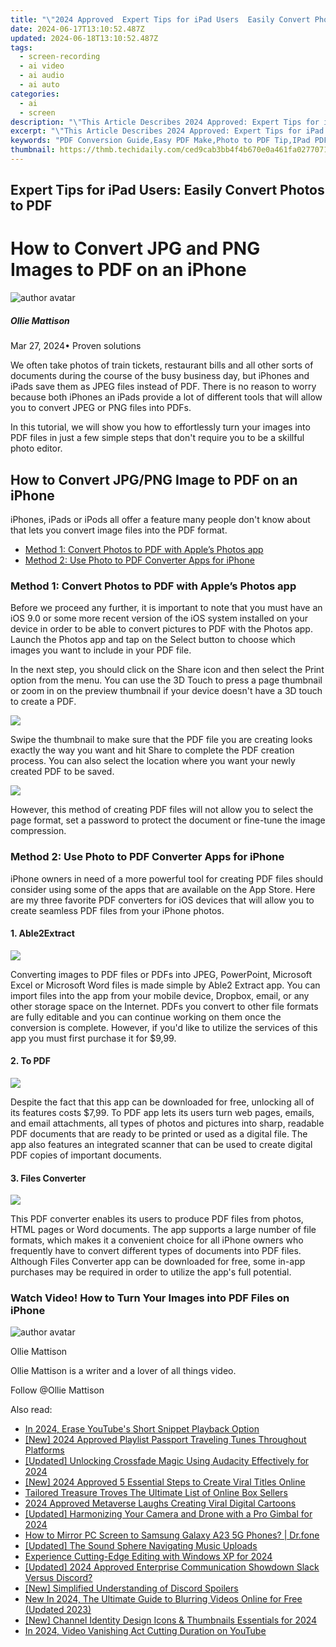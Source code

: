 ```yaml
---
title: "\"2024 Approved  Expert Tips for iPad Users  Easily Convert Photos to PDF\""
date: 2024-06-17T13:10:52.487Z
updated: 2024-06-18T13:10:52.487Z
tags: 
  - screen-recording
  - ai video
  - ai audio
  - ai auto
categories: 
  - ai
  - screen
description: "\"This Article Describes 2024 Approved: Expert Tips for iPad Users: Easily Convert Photos to PDF\""
excerpt: "\"This Article Describes 2024 Approved: Expert Tips for iPad Users: Easily Convert Photos to PDF\""
keywords: "PDF Conversion Guide,Easy PDF Make,Photo to PDF Tip,IPad PDF Expertise,Photo PDF Transfer,Quick PDF Creation,Image to PDF Pros"
thumbnail: https://thmb.techidaily.com/ced9cab3bb4f4b670e0a461fa0277071d0fe6cc512c46ece52a065d147ecc37a.jpg
---
```


## Expert Tips for iPad Users: Easily Convert Photos to PDF

# How to Convert JPG and PNG Images to PDF on an iPhone

![author avatar](https://images.wondershare.com/filmora/article-images/ollie-mattison.jpg)

##### Ollie Mattison

 Mar 27, 2024• Proven solutions

We often take photos of train tickets, restaurant bills and all other sorts of documents during the course of the busy business day, but iPhones and iPads save them as JPEG files instead of PDF. There is no reason to worry because both iPhones an iPads provide a lot of different tools that will allow you to convert JPEG or PNG files into PDFs.

In this tutorial, we will show you how to effortlessly turn your images into PDF files in just a few simple steps that don't require you to be a skillful photo editor.

## How to Convert JPG/PNG Image to PDF on an iPhone

iPhones, iPads or iPods all offer a feature many people don't know about that lets you convert image files into the PDF format.

* [Method 1: Convert Photos to PDF with Apple’s Photos app](#part1)
* [Method 2: Use Photo to PDF Converter Apps for iPhone](#part2)

### Method 1: Convert Photos to PDF with Apple’s Photos app

Before we proceed any further, it is important to note that you must have an iOS 9.0 or some more recent version of the iOS system installed on your device in order to be able to convert pictures to PDF with the Photos app. Launch the Photos app and tap on the Select button to choose which images you want to include in your PDF file.

In the next step, you should click on the Share icon and then select the Print option from the menu. You can use the 3D Touch to press a page thumbnail or zoom in on the preview thumbnail if your device doesn't have a 3D touch to create a PDF.

![](https://images.wondershare.com/filmora/article-images/iphone-photo-to-pdf-1.jpg)

Swipe the thumbnail to make sure that the PDF file you are creating looks exactly the way you want and hit Share to complete the PDF creation process. You can also select the location where you want your newly created PDF to be saved.

![](https://images.wondershare.com/filmora/article-images/photo-to-pdf-2.jpg)

However, this method of creating PDF files will not allow you to select the page format, set a password to protect the document or fine-tune the image compression.

### Method 2: Use Photo to PDF Converter Apps for iPhone

iPhone owners in need of a more powerful tool for creating PDF files should consider using some of the apps that are available on the App Store. Here are my three favorite PDF converters for iOS devices that will allow you to create seamless PDF files from your iPhone photos.

#### 1\. Able2Extract

![](https://images.wondershare.com/filmora/article-images/able-to-extract-pdf.jpg)

Converting images to PDF files or PDFs into JPEG, PowerPoint, Microsoft Excel or Microsoft Word files is made simple by Able2 Extract app. You can import files into the app from your mobile device, Dropbox, email, or any other storage space on the Internet. PDFs you convert to other file formats are fully editable and you can continue working on them once the conversion is complete. However, if you'd like to utilize the services of this app you must first purchase it for $9,99.

#### 2\. To PDF

![](https://images.wondershare.com/filmora/article-images/to-pdf-converter.jpg)

Despite the fact that this app can be downloaded for free, unlocking all of its features costs $7,99\. To PDF app lets its users turn web pages, emails, and email attachments, all types of photos and pictures into sharp, readable PDF documents that are ready to be printed or used as a digital file. The app also features an integrated scanner that can be used to create digital PDF copies of important documents.

#### 3\. Files Converter

![](https://images.wondershare.com/filmora/article-images/ifiles-converter-lite-convert.jpg)

This PDF converter enables its users to produce PDF files from photos, HTML pages or Word documents. The app supports a large number of file formats, which makes it a convenient choice for all iPhone owners who frequently have to convert different types of documents into PDF files. Although Files Converter app can be downloaded for free, some in-app purchases may be required in order to utilize the app's full potential.

### Watch Video! How to Turn Your Images into PDF Files on iPhone

![author avatar](https://images.wondershare.com/filmora/article-images/ollie-mattison.jpg)

Ollie Mattison

Ollie Mattison is a writer and a lover of all things video.

Follow @Ollie Mattison


<ins class="adsbygoogle"
     style="display:block"
     data-ad-format="autorelaxed"
     data-ad-client="ca-pub-7571918770474297"
     data-ad-slot="1223367746"></ins>



<ins class="adsbygoogle"
     style="display:block"
     data-ad-client="ca-pub-7571918770474297"
     data-ad-slot="8358498916"
     data-ad-format="auto"
     data-full-width-responsive="true"></ins>


<span class="atpl-alsoreadstyle">Also read:</span>
<div><ul>
<li><a href="https://fox-cloud.techidaily.com/in-2024-erase-youtubes-short-snippet-playback-option/"><u>In 2024, Erase YouTube's Short Snippet Playback Option</u></a></li>
<li><a href="https://fox-cloud.techidaily.com/new-2024-approved-playlist-passport-traveling-tunes-throughout-platforms/"><u>[New] 2024 Approved  Playlist Passport  Traveling Tunes Throughout Platforms</u></a></li>
<li><a href="https://fox-cloud.techidaily.com/updated-unlocking-crossfade-magic-using-audacity-effectively-for-2024/"><u>[Updated] Unlocking Crossfade Magic  Using Audacity Effectively for 2024</u></a></li>
<li><a href="https://fox-cloud.techidaily.com/new-2024-approved-5-essential-steps-to-create-viral-titles-online/"><u>[New] 2024 Approved  5 Essential Steps to Create Viral Titles Online</u></a></li>
<li><a href="https://fox-cloud.techidaily.com/tailored-treasure-troves-the-ultimate-list-of-online-box-sellers/"><u>Tailored Treasure Troves  The Ultimate List of Online Box Sellers</u></a></li>
<li><a href="https://fox-cloud.techidaily.com/2024-approved-metaverse-laughs-creating-viral-digital-cartoons/"><u>2024 Approved  Metaverse Laughs  Creating Viral Digital Cartoons</u></a></li>
<li><a href="https://fox-cloud.techidaily.com/updated-harmonizing-your-camera-and-drone-with-a-pro-gimbal-for-2024/"><u>[Updated] Harmonizing Your Camera and Drone with a Pro Gimbal for 2024</u></a></li>
<li><a href="https://screen-mirror.techidaily.com/how-to-mirror-pc-screen-to-samsung-galaxy-a23-5g-phones-drfone-by-drfone-android/"><u>How to Mirror PC Screen to Samsung Galaxy A23 5G Phones? | Dr.fone</u></a></li>
<li><a href="https://facebook-video-footage.techidaily.com/updated-the-sound-sphere-navigating-music-uploads/"><u>[Updated] The Sound Sphere  Navigating Music Uploads</u></a></li>
<li><a href="https://some-knowledge.techidaily.com/experience-cutting-edge-editing-with-windows-xp-for-2024/"><u>Experience Cutting-Edge Editing with Windows XP for 2024</u></a></li>
<li><a href="https://discord-videos.techidaily.com/updated-2024-approved-enterprise-communication-showdown-slack-versus-discord/"><u>[Updated] 2024 Approved  Enterprise Communication Showdown  Slack Versus Discord?</u></a></li>
<li><a href="https://discord-videos.techidaily.com/new-simplified-understanding-of-discord-spoilers/"><u>[New] Simplified Understanding of Discord Spoilers</u></a></li>
<li><a href="https://video-creation-software.techidaily.com/new-in-2024-the-ultimate-guide-to-blurring-videos-online-for-free-updated-2023/"><u>New In 2024, The Ultimate Guide to Blurring Videos Online for Free (Updated 2023)</u></a></li>
<li><a href="https://facebook-record-videos.techidaily.com/new-channel-identity-design-icons-and-thumbnails-essentials-for-2024/"><u>[New] Channel Identity Design  Icons & Thumbnails Essentials for 2024</u></a></li>
<li><a href="https://facebook-video-footage.techidaily.com/in-2024-video-vanishing-act-cutting-duration-on-youtube/"><u>In 2024, Video Vanishing Act  Cutting Duration on YouTube</u></a></li>
</ul></div>
